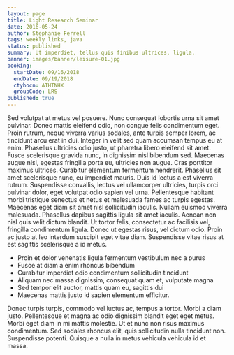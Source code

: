 ```yaml
---
layout: page
title: Light Research Seminar
date: 2016-05-24
author: Stephanie Ferrell
tags: weekly links, java
status: published
summary: Ut imperdiet, tellus quis finibus ultrices, ligula.
banner: images/banner/leisure-01.jpg
booking:
  startDate: 09/16/2018
  endDate: 09/19/2018
  ctyhocn: ATHTNHX
  groupCode: LRS
published: true
---
```

Sed volutpat at metus vel posuere. Nunc consequat lobortis urna sit amet pulvinar. Donec mattis eleifend odio, non congue felis condimentum eget. Proin rutrum, neque viverra varius sodales, ante turpis semper lorem, ac tincidunt arcu erat in dui. Integer in velit sed quam accumsan tempus eu at enim. Phasellus ultricies odio justo, ut pharetra libero eleifend sit amet. Fusce scelerisque gravida nunc, in dignissim nisl bibendum sed. Maecenas augue nisl, egestas fringilla porta eu, ultricies non augue. Cras porttitor maximus ultrices. Curabitur elementum fermentum hendrerit.
Phasellus sit amet scelerisque nunc, eu imperdiet mauris. Duis id lectus a est viverra rutrum. Suspendisse convallis, lectus vel ullamcorper ultricies, turpis orci pulvinar dolor, eget volutpat odio sapien vel urna. Pellentesque habitant morbi tristique senectus et netus et malesuada fames ac turpis egestas. Maecenas eget diam sit amet nisl sollicitudin iaculis. Nullam euismod viverra malesuada. Phasellus dapibus sagittis ligula sit amet iaculis. Aenean non nisl quis velit dictum blandit. Ut tortor felis, consectetur ac facilisis vel, fringilla condimentum ligula. Donec ut egestas risus, vel dictum odio. Proin ac justo at leo interdum suscipit eget vitae diam. Suspendisse vitae risus at est sagittis scelerisque a id metus.

* Proin et dolor venenatis ligula fermentum vestibulum nec a purus
* Fusce at diam a enim rhoncus bibendum
* Curabitur imperdiet odio condimentum sollicitudin tincidunt
* Aliquam nec massa dignissim, consequat quam et, vulputate magna
* Sed tempor elit auctor, mattis quam eu, sagittis dui
* Maecenas mattis justo id sapien elementum efficitur.

Donec turpis turpis, commodo vel luctus ac, tempus a tortor. Morbi a diam justo. Pellentesque et magna ac odio dignissim blandit eget eget metus. Morbi eget diam in mi mattis molestie. Ut et nunc non risus maximus condimentum. Sed sodales rhoncus elit, quis sollicitudin nulla tincidunt non. Suspendisse potenti. Quisque a nulla in metus vehicula vehicula id et massa.
